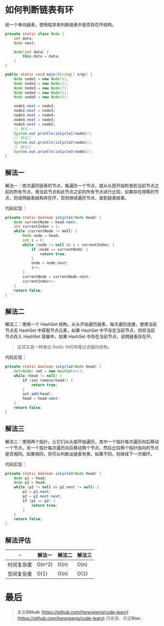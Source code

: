 # 如何判断链表有环

给一个单向链表，使用程序来判断链表中是否存在环结构。

```java
private static class Node {
    int data;
    Node next;

    Node(int data) {
        this.data = data;
    }
}

public static void main(String[] args) {
    Node node1 = new Node(5);
    Node node2 = new Node(3);
    Node node3 = new Node(7);
    Node node4 = new Node(2);
    Node node5 = new Node(6);

    node1.next = node2;
    node2.next = node3;
    node3.next = node4;
    node4.next = node5;
    node5.next = node2;
    // 解法一
    System.out.println(isCycle1(node1));
    // 解法二
    System.out.println(isCycle2(node1));
    // 解法三
    System.out.println(isCycle3(node1));
}
```

## 解法一

解法一：依次遍历链表的节点，每遍历一个节点，就从头部开始检查到当前节点之前的所有节点，用当前节点和此节点之前的所有节点进行比较，如果存在相等的节点，则说明链表结构存在环，否则继续遍历节点，直到链表结束。

代码实现：

```java
private static boolean isCycle1(Node head) {
    Node currentNode = head.next;
    int currentIndex = 1;
    while (currentNode != null) {
        Node node = head;
        int i = 0;
        while (node != null && i < currentIndex) {
            if (node == currentNode) {
                return true;
            }
            node = node.next;
            i++;
        }
        currentNode = currentNode.next;
        currentIndex++;
    }
    return false;
}
```

## 解法二

解法二：使用一个 HashSet 结构，从头开始遍历链表，每次遍历连接，使用当前节点去 HashSet 中获取节点元素，如果 HashSet 中不存在当前节点，则将当前节点存入 HashSet 容器中，如果 HashSet 中存在当前节点，说明链表存在环。

> 这其实是一种类似 Redis 中的布隆过滤器的结构。

代码实现：

```java
private static boolean isCycle2(Node head) {
    Set<Node> set = new HashSet<>();
    while (head != null) {
        if (set.remove(head)) {
            return true;
        }
        set.add(head);
        head = head.next;
    }
    return false;
}
```

## 解法三

解法三：使用两个指针，让它们从头部开始遍历，其中一个指针每次遍历向后移动一个节点，另一个指针每次遍历向后移动两个节点，然后比较两个指针指向的节点是否相同。如果相同，则可以判断出链表有换，如果不同，则继续下一次循环。

代码实现：

```java
private static boolean isCycle3(Node head) {
    Node p1 = head;
    Node p2 = head;
    while (p2 != null && p2.next != null) {
        p1 = p1.next;
        p2 = p2.next.next;
        if (p1 == p2) {
            return true;
        }
    }
    return false;
}
```

## 解法评估

|-|解法一|解法二|解法三|
|---|---|---|---|
|时间复杂度|O(n^2)|O(n)|O(n)|
|空间复杂度|O(1)|O(n)|O(1)|

# 最后

> 本文**Github** [https://github.com/herenpeng/code-learn](https://github.com/herenpeng/code-learn) 已收录，欢迎**Star**。

